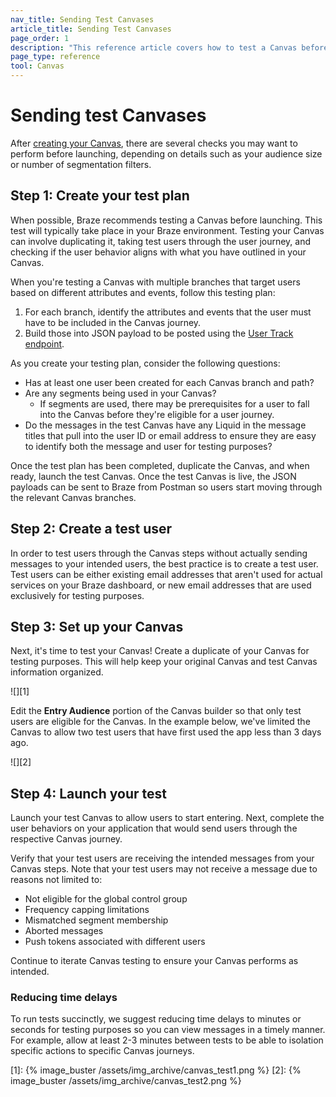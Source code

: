 ```yaml
---
nav_title: Sending Test Canvases
article_title: Sending Test Canvases
page_order: 1
description: "This reference article covers how to test a Canvas before launch."
page_type: reference
tool: Canvas
---
```


# Sending test Canvases

After [creating your Canvas]({{site.baseurl}}/user_guide/engagement_tools/canvas/create_a_canvas/create_a_canvas/), there are several checks you may want to perform before launching, depending on details such as your audience size or number of segmentation filters.

## Step 1: Create your test plan

When possible, Braze recommends testing a Canvas before launching. This test will typically take place in your Braze environment. Testing your Canvas can involve duplicating it, taking test users through the user journey, and checking if the user behavior aligns with what you have outlined in your Canvas. 

When you're testing a Canvas with multiple branches that target users based on different attributes and events, follow this testing plan:

1. For each branch, identify the attributes and events that the user must have to be included in the Canvas journey.
2. Build those into JSON payload to be posted using the [User Track endpoint]({{site.baseurl}}/api/endpoints/user_data/post_user_track/).

As you create your testing plan, consider the following questions:
- Has at least one user been created for each Canvas branch and path?
- Are any segments being used in your Canvas? 
	- If segments are used, there may be prerequisites for a user to fall into the Canvas before they're eligible for a user journey.
- Do the messages in the test Canvas have any Liquid in the message titles that pull into the user ID or email address to ensure they are easy to identify both the message and user for testing purposes?

Once the test plan has been completed, duplicate the Canvas, and when ready, launch the test Canvas. Once the test Canvas is live, the JSON payloads can be sent to Braze from Postman so users start moving through the relevant Canvas branches. 

## Step 2: Create a test user

In order to test users through the Canvas steps without actually sending messages to your intended users, the best practice is to create a test user. Test users can be either existing email addresses that aren't used for actual services on your Braze dashboard, or new email addresses that are used exclusively for testing purposes.

## Step 3: Set up your Canvas

Next, it's time to test your Canvas! Create a duplicate of your Canvas for testing purposes. This will help keep your original Canvas and test Canvas information organized. 

![][1]

Edit the **Entry Audience** portion of the Canvas builder so that only test users are eligible for the Canvas. In the example below, we've limited the Canvas to allow two test users that have first used the app less than 3 days ago.

![][2]

## Step 4: Launch your test

Launch your test Canvas to allow users to start entering. Next, complete the user behaviors on your application that would send users through the respective Canvas journey.

Verify that your test users are receiving the intended messages from your Canvas steps. Note that your test users may not receive a message due to reasons not limited to:

- Not eligible for the global control group
- Frequency capping limitations
- Mismatched segment membership
- Aborted messages
- Push tokens associated with different users

Continue to iterate Canvas testing to ensure your Canvas performs as intended.

### Reducing time delays

To run tests succinctly, we suggest reducing time delays to minutes or seconds for testing purposes so you can view messages in a timely manner. For example, allow at least 2-3 minutes between tests to be able to isolation specific actions to specific Canvas journeys.


[1]: {% image_buster /assets/img_archive/canvas_test1.png %}
[2]: {% image_buster /assets/img_archive/canvas_test2.png %}
